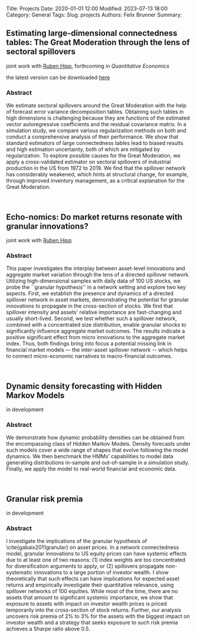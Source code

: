 Title: Projects
Date: 2020-01-01 12:00
Modified: 2023-07-13 18:00
Category: General
Tags:
Slug: projects
Authors: Felix Brunner
Summary:

<!-- ## Academic Research -->

## Estimating large-dimensional connectedness tables: The Great Moderation through the lens of sectoral spillovers
joint work with [Ruben Hipp](https://sites.google.com/view/rubenhipp/home), forthcoming in _Quantitative Economics_

the latest version can be downloaded [here](https://www.econometricsociety.org/publications/quantitative-economics/forthcoming-papers/0000/00/00/Estimating-Large-Dimensional-Connectedness-Tables-The-Great-Moderation-through-the-Lens-of-Sectoral-Spillovers/file/1947-3.pdf)

### Abstract
We estimate sectoral spillovers around the Great Moderation with the help of forecast error variance decomposition tables.
Obtaining such tables in high dimensions is challenging because they are functions of the estimated vector autoregressive coefficients and the residual covariance matrix.
In a simulation study, we compare various regularization methods on both and conduct a comprehensive analysis of their performance.
We show that standard estimators of large connectedness tables lead to biased results and high estimation uncertainty, both of which are mitigated by regularization.
To explore possible causes for the Great Moderation, we apply a cross-validated estimator on sectoral spillovers of industrial production in the US from 1972 to 2019.
We find that the spillover network has considerably weakened, which hints at structural change, for example, through improved inventory management, as a critical explanation for the Great Moderation.

<br/>

## Echo-nomics: Do market returns resonate with granular innovations?
joint work with [Ruben Hipp](https://sites.google.com/view/rubenhipp/home)

### Abstract
This paper investigates the interplay between asset-level innovations and aggregate market variation through the lens of a directed spillover network.
Utilizing high-dimensional samples with daily data of 100 US stocks, we probe the ``granular hypothesis'' in a network setting and explore two key aspects.
First, we establish the presence and dynamics of a directed spillover network in asset markets, demonstrating the potential for granular innovations to propagate in the cross-section of stocks.
We find that spillover intensity and assets' relative importance are fast-changing and usually short-lived.
Second, we test whether such a spillover network, combined with a concentrated size distribution, enable granular shocks to significantly influence aggregate market outcomes.
The results indicate a positive significant effect from micro innovations to the aggregate market index.
Thus, both findings bring into focus a potential missing link in financial market models –- the inter-asset spillover network -- which helps to connect micro-economic narratives to macro-financial outcomes.

<br/>

## Dynamic density forecasting with Hidden Markov Models
in development

### Abstract
We demonstrate how dynamic probability densities can be obtained from the encompassing class of Hidden Markov Models.
Density forecasts under such models cover a wide range of shapes that evolve following the model dynamics.
We then benchmark the HMMs’ capabilities to model data generating distributions in-sample and out-of-sample in a simulation study.
Finally, we apply the model to real-world financial and economic data.

<br/>

## Granular risk premia
in development

### Abstract
I investigate the implications of the granular hypothesis of \cite{gabaix2011granular} on asset prices.
In a network connectedness model, granular innovations to US equity prices can have systemic effects due to at least one of two reasons: (1) index weights are too concentrated for diversification arguments to apply, or (2) spillovers propagate non-systematic innovations to a large portion of investor wealth.
I show theoretically that such effects can have implications for expected asset returns and empirically investigate their quantitative relevance, using spillover networks of 100 equities.
While most of the time, there are no assets that amount to significant systemic importance, we show that exposure to assets with impact on investor wealth prices is priced temporarily into the cross-section of stock returns.
Further, our analysis uncovers risk premia of 2\% to 3\% for the assets with the biggest impact on investor wealth and a strategy that seeks exposure to such risk premia achieves a Sharpe ratio above 0.5.

<br/>
